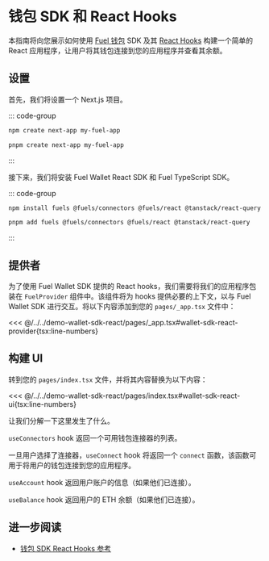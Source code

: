# 钱包 SDK 和 React Hooks

本指南将向您展示如何使用 [Fuel 钱包](https://wallet.fuel.network/) SDK 及其 [React Hooks](https://wallet.fuel.network/docs/dev/hooks-reference/) 构建一个简单的 React 应用程序，让用户将其钱包连接到您的应用程序并查看其余额。

## 设置

首先，我们将设置一个 Next.js 项目。

::: code-group

```sh [npm]
npm create next-app my-fuel-app
```

```sh [pnpm]
pnpm create next-app my-fuel-app
```

:::

接下来，我们将安装 Fuel Wallet React SDK 和 Fuel TypeScript SDK。

::: code-group

```sh [npm]
npm install fuels @fuels/connectors @fuels/react @tanstack/react-query
```

```sh [pnpm]
pnpm add fuels @fuels/connectors @fuels/react @tanstack/react-query
```

:::

## 提供者

为了使用 Fuel Wallet SDK 提供的 React hooks，我们需要将我们的应用程序包装在 `FuelProvider` 组件中。该组件将为 hooks 提供必要的上下文，以与 Fuel Wallet SDK 进行交互。将以下内容添加到您的 `pages/_app.tsx` 文件中：

<!-- prettier-ignore -->
<<< @/../../demo-wallet-sdk-react/pages/_app.tsx#wallet-sdk-react-provider{tsx:line-numbers}

## 构建 UI

转到您的 `pages/index.tsx` 文件，并将其内容替换为以下内容：

<<< @/../../demo-wallet-sdk-react/pages/index.tsx#wallet-sdk-react-ui{tsx:line-numbers}

让我们分解一下这里发生了什么。

`useConnectors` hook 返回一个可用钱包连接器的列表。

一旦用户选择了连接器，`useConnect` hook 将返回一个 `connect` 函数，该函数可用于将用户的钱包连接到您的应用程序。

`useAccount` hook 返回用户账户的信息（如果他们已连接）。

`useBalance` hook 返回用户的 ETH 余额（如果他们已连接）。

## 进一步阅读

- [钱包 SDK React Hooks 参考](https://wallet.fuel.network/docs/dev/hooks-reference/)

